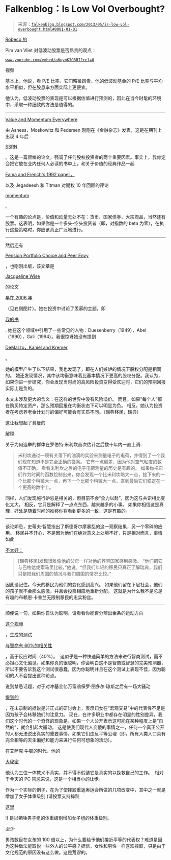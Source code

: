 <!--yml

类别：未分类

日期：2024-05-12 20:05:46

-->

# Falkenblog：Is Low Vol Overbought?

> 来源：[`falkenblog.blogspot.com/2013/05/is-low-vol-overbought.html#0001-01-01`](http://falkenblog.blogspot.com/2013/05/is-low-vol-overbought.html#0001-01-01)

[Robeco 的](http://www.robeco.com/professionals/insights/quantitative-investing/low-volatility-investing/index.jsp)

Pim van Vliet 对低波动股票是否昂贵的观点：

[`www.youtube.com/embed/a6uynK7O3RI?rel=0`](http://www.youtube.com/embed/a6uynK7O3RI?rel=0)

视频

基本上，他说，看 P/E 比率，它们略微昂贵。他的低波动基金的 P/E 比率与平均水平相似，但在股息率方面实际上更便宜。

他认为，低波动股票的表现是可以根据估值进行预测的，因此在当今时髦的环境中，采取一种细致的方法是值得的。

*******************************************

[Value and Momentum Everywhere](http://onlinelibrary.wiley.com/doi/10.1111/jofi.2013.68.issue-3/issuetoc)

由 Asness，Moskowitz 和 Pedersen 刚刚在《金融杂志》发表，这是在期刊上出现 4 年后

[SSRN](http://papers.ssrn.com/sol3/papers.cfm?abstract_id=1363476)

。这是一篇很棒的论文，强调了任何股权投资者的两个重要因素。事实上，我肯定会把它放在业内任何人必读的书单上，和关于价值的经典作品一起

[Fama and French's 1992 paper，](http://www.bengrahaminvesting.ca/Research/Papers/French/The_Cross-Section_of_Expected_Stock_Returns.pdf)

以及 Jegadeesh 和 Titman 对期权 10 年回顾的评论

[momentum](http://papers.ssrn.com/sol3/papers.cfm?abstract_id=299107)

。

一个有趣的论点是，价值和动量无处不在：货币、国家债券、大宗商品，当然还有股票。这表明，如果你是一个多头-空头投资者（即，对指数的 beta 为零），在执行这些策略时，你应该真正广泛地进行。

******************

然后还有

[Pension Portfolio Choice and Peer Envy](http://papers.ssrn.com/sol3/papers.cfm?abstract_id=2268308)

，也刚刚出版，该文章是

[Jacqueline Wise](http://www.fox.temple.edu/mcm_people/jacquelinevolkman-wise/)

的论文

[早在 2006 年](http://opim.wharton.upenn.edu/risk/library/06-16.pdf)

（见右侧图片）。她在投资中讨论了羡慕的主题，即

[我的书](http://www.amazon.com/Missing-Risk-Premium-Volatility-Investing/dp/1470110970)

. 她在这个领域中引用了一些常见的人物：Duesenberry（1949），Abel（1990），Gali（1994）。我很惊讶她没有提到

[DeMarzo，Kaniel and Kremer](http://papers.ssrn.com/sol3/papers.cfm?abstract_id=668137)

。

她的模型产生了以下结果，我也发现了，即在人们嫉妒的情况下股权分配是相同的。 她还发现情况，其中该均衡意味着比基本情况下更高的股权分配。我认为，如果你进一步研究，你会发现当时尚的高风险投资变得受欢迎时，它们的预期回报实际上是负的。

本文未涉及更大的含义：在这样的世界中没有风险溢价。 而且，如果“每个人”都在购买特定资产，那么预期回报在均衡状态下可以明显为负。 相反，她认为投资者在考虑养老金计划时的偏好可能会有实质不同。（瑞典移民，瑞典）

这让我想起了费曼的

[解释](http://neurotheory.columbia.edu/~ken/cargo_cult.html)

关于为何选举的群体在罗伯特·米利坎首次估计之后数十年内一直上调:

> 米利坎通过一项有关落下的油滴的实验来测量电子的电荷，并得到了一个我们现在知道不是完全正确的答案。 它有一点偏差，因为他对空气粘度的数值不正确。 看看米利坎之后的电子电荷测量的历史是有趣的。 如果你把它们作为时间的函数绘制出来，你会发现一个比米利坎略大一点，接下来的一个比那个稍微大一点，再下一个比那个稍微大一点，直到最后它们稳定在一个更高的数字上。

同样，人们发现施行妒忌是相关的，但目前不会“全力以赴”，因为这与共识相比变化太大。 相反，它只是解释了一点点东西，越来越多的小事。 如果你相信这是真理，好处是随着时间的推移你将看到更多的一致，这是有趣的。

**************************************************************

谈论妒忌，史蒂夫·智慧指出了斯德哥尔摩暴乱的这一观察结果，另一个零碎的应用。 移民并不开心，不是因为他们在绝对意义上处境不好，只是相对而言，事情如此

[不太好：](http://www.telegraph.co.uk/news/worldnews/europe/sweden/10080320/Stockholm-riots-leave-Swedens-dreams-of-perfect-society-up-in-smoke.html)

> [瑞典移民]发现很难像他的父母一样对他的养育国家感到感激。 “他们把它与巴格达或索马里比较，”他说。“但我们年轻的移民只真正了解瑞典，我们只是把我们周围的情况与我们周围的情况比较。”

因此请记住。今天的移民为他们的变化感到高兴。 如果他们留在下层社会，他们的孩子就不会那么感激，并且会投票相应地重新分配。 这就是为什么我不是总是有趣的布赖恩·卡普兰无限制移民的忠实粉丝。

***************************************************************

顺便说一句，如果你自认为聪明，请看看你能否分辨出金条的运动方向

[这个视频](http://www.youtube.com/watch?feature=player_embedded&v=qxt2Uo_GuXI)

，生成的测试

[与智商有 60%的相关性](http://www.sciencedaily.com/releases/2013/05/130523143130.htm?utm_source=feedly&utm_medium=feed&utm_campaign=Feed:+sciencedaily+(ScienceDaily:+Latest+Science+News))

，高于反应时间（40%）。  这似乎是一种快速简单的方法来进行智商测试，而不必担心文化偏见。如果你真的很聪明，你会明白这不是智商或智慧的完美预测器，所以不要告诉我这个测试很愚蠢，因为你聪明并且在这个测试上表现不佳，因为聪明的人不会提出这种论点。

说到禁忌话题，对于对冲基金亿万富翁保罗·图多尔·琼斯之后有一场大骚动

[提到的](http://www.washingtonpost.com/local/education/paul-tudor-jones-in-macro-trading-babies-are-a-killer-to-a-womans-focus/2013/05/23/1c0c6d4e-c3a6-11e2-9fe2-6ee52d0eb7c1_story.html)

，在未录制的据说是非正式的研讨会上，表示妇女在“宏观交易”中的代表性不足是因为孩子会转移她们的注意力。 现在，在许多职业中都存在明显的性别差异，我们这个时代的一个奇怪的现象是，如果一个人公开表示这可能在某种程度上是“自然的”，就会引起大骚动。 这是使我们现代人变傻的事情之一，任何一个真正公开的人都无法说出真实的重要事情，如果它们违反平等公理（即，所有人类人口具有完全相等的天生偏好和能力来进行任何可想象的活动）。

在艾萨克·牛顿的时代，他的

[大秘密](http://en.wikipedia.org/wiki/Nontrinitarianism)

他认为三位一体教义不真实，并不得不假装它是真实的以挽救自己的工作。  相对于今天的 PC 禁忌来说，这是一个相当小的让步。

作为一个实际的例子，在为了使摔跤重返奥运会所做的几项改变中，其中之一就是增加了女子体重级别 (请投票支持摔跤

[这里](http://www.insidethegames.biz/polls/71-which-sport-do-you-think-the-ioc-should-vote-to-include-on-the-olympic-programme-for-2020)

!) 是以牺牲男子组的体重级别增加女子组的体重级别。

*至少*

男孩数目在女孩的 100 倍以上，为什么要给予他们接近平等的代表权？难道是因为这种做法能取悦一些外人的公平感？据信，女性和男性一样喜欢摔跤，只是由于文化规范的原因没有这么做。这是荒谬的。
